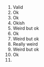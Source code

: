 1. Valid
2. Ok
3. Ok
4. Okish
5. Weird but ok
6. Ok
7. Weird but ok
8. Really weird
9. Weird but ok 
10. Ok
11. 